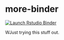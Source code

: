 # more-binder

<!-- badges: start -->
[![Launch Rstudio Binder](http://mybinder.org/badge_logo.svg)](https://mybinder.org/v2/gh/Jaeoc/more-binder/master?urlpath=rstudio)
<!-- badges: end -->

WJust trying this stuff out.